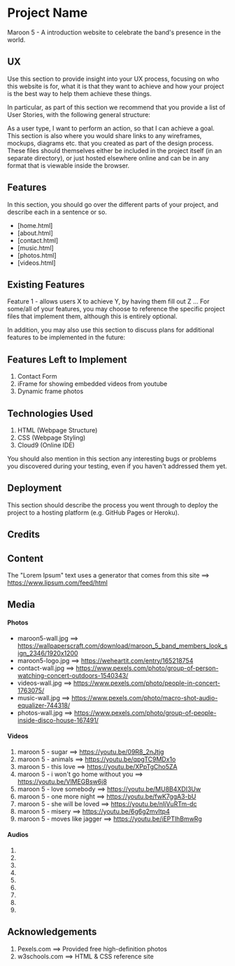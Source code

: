 # Project Name
Maroon 5 - A introduction website to celebrate the band's presence in the world.


## UX
Use this section to provide insight into your UX process, focusing on who this website is for, what it is that they want to achieve and how your project is the best way to help them achieve these things.

In particular, as part of this section we recommend that you provide a list of User Stories, with the following general structure:

As a user type, I want to perform an action, so that I can achieve a goal.
This section is also where you would share links to any wireframes, mockups, diagrams etc. that you created as part of the design process. These files should themselves either be included in the project itself (in an separate directory), or just hosted elsewhere online and can be in any format that is viewable inside the browser.


## Features
In this section, you should go over the different parts of your project, and describe each in a sentence or so.
* [home.html]
* [about.html]
* [contact.html]
* [music.html]
* [photos.html]
* [videos.html]


## Existing Features
Feature 1 - allows users X to achieve Y, by having them fill out Z
...
For some/all of your features, you may choose to reference the specific project files that implement them, although this is entirely optional.

In addition, you may also use this section to discuss plans for additional features to be implemented in the future:


## Features Left to Implement
1. Contact Form
2. iFrame for showing embedded videos from youtube
3. Dynamic frame photos


## Technologies Used
1. HTML         (Webpage Structure)
2. CSS          (Webpage Styling)
3. Cloud9       (Online IDE)

You should also mention in this section any interesting bugs or problems you discovered during your testing, even if you haven't addressed them yet.


## Deployment
This section should describe the process you went through to deploy the project to a hosting platform (e.g. GitHub Pages or Heroku).


## Credits


## Content
The "Lorem Ipsum" text uses a generator that comes from this site ==> https://www.lipsum.com/feed/html


## Media
#### Photos
* maroon5-wall.jpg ==> https://wallpaperscraft.com/download/maroon_5_band_members_look_sign_2346/1920x1200
* maroon5-logo.jpg ==> https://weheartit.com/entry/165218754
* contact-wall.jpg ==> https://www.pexels.com/photo/group-of-person-watching-concert-outdoors-1540343/
* videos-wall.jpg  ==> https://www.pexels.com/photo/people-in-concert-1763075/
* music-wall.jpg   ==> https://www.pexels.com/photo/macro-shot-audio-equalizer-744318/
* photos-wall.jpg  ==> https://www.pexels.com/photo/group-of-people-inside-disco-house-167491/

#### Videos
1. maroon 5 - sugar                          ==> https://youtu.be/09R8_2nJtjg
2. maroon 5 - animals                        ==> https://youtu.be/qpgTC9MDx1o
3. maroon 5 - this love                      ==> https://youtu.be/XPpTgCho5ZA
4. maroon 5 - i won't go home without you    ==> https://youtu.be/VlMEGBsw6j8
5. maroon 5 - love somebody                  ==> https://youtu.be/MU8B4XDI3Uw
6. maroon 5 - one more night                 ==> https://youtu.be/fwK7ggA3-bU
7. maroon 5 - she will be loved              ==> https://youtu.be/nIjVuRTm-dc
8. maroon 5 - misery                         ==> https://youtu.be/6g6g2mvItp4
9. maroon 5 - moves like jagger              ==> https://youtu.be/iEPTlhBmwRg

#### Audios
1.
2.
3.
4.
5.
6.
7.
8.
9.

## Acknowledgements
1. Pexels.com       ==> Provided free high-definition photos
2. w3schools.com    ==> HTML & CSS reference site